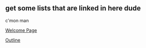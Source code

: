 ## get some lists that are linked in here dude
c'mon man

[Welcome Page](0-welcome.md)

[Outline](outline.md)
